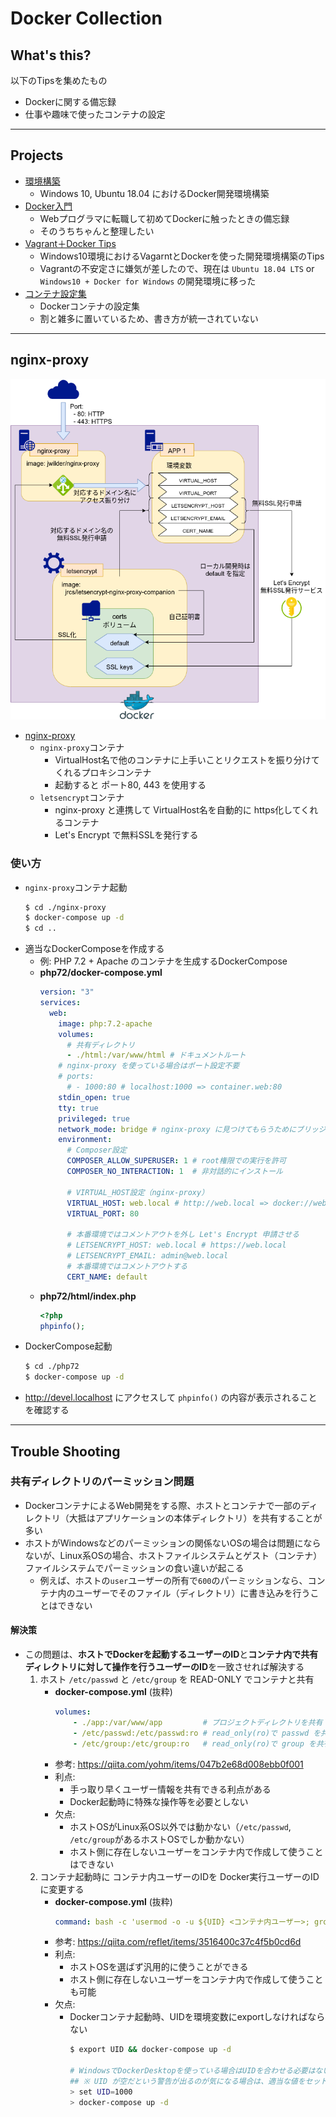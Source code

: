 # Docker Collection

## What's this?

以下のTipsを集めたもの

- Dockerに関する備忘録
- 仕事や趣味で使ったコンテナの設定

***

## Projects

- [環境構築](./env/README.md)
    - Windows 10, Ubuntu 18.04 におけるDocker開発環境構築
- [Docker入門](./tips/DockerTraining)
    - Webプログラマに転職して初めてDockerに触ったときの備忘録
    - そのうちちゃんと整理したい
- [Vagrant＋Docker Tips](./tips/Vagrant+Docker)
    - Windows10環境におけるVagarntとDockerを使った開発環境構築のTips
    - Vagrantの不安定さに嫌気が差したので、現在は `Ubuntu 18.04 LTS` or `Windows10 + Docker for Windows` の開発環境に移った
- [コンテナ設定集](./containers)
    - Dockerコンテナの設定集
    - 割と雑多に置いているため、書き方が統一されていない

***

## nginx-proxy

![nginx-proxy.png](./img/nginx-proxy.png)

- [nginx-proxy](./nginx-proxy)
    - `nginx-proxy`コンテナ
        - VirtualHost名で他のコンテナに上手いことリクエストを振り分けてくれるプロキシコンテナ
        - 起動すると ポート80, 443 を使用する
    - `letsencrypt`コンテナ
        - nginx-proxy と連携して VirtualHost名を自動的に https化してくれるコンテナ
        - Let's Encrypt で無料SSLを発行する

### 使い方
- `nginx-proxy`コンテナ起動
    ```bash
    $ cd ./nginx-proxy
    $ docker-compose up -d
    $ cd ..
    ```
- 適当なDockerComposeを作成する
    - 例: PHP 7.2 + Apache のコンテナを生成するDockerCompose
    - **php72/docker-compose.yml**
        ```yaml
        version: "3"
        services:
          web:
            image: php:7.2-apache
            volumes:
              # 共有ディレクトリ
              - ./html:/var/www/html # ドキュメントルート
            # nginx-proxy を使っている場合はポート設定不要
            # ports:
              # - 1000:80 # localhost:1000 => container.web:80
            stdin_open: true
            tty: true
            privileged: true
            network_mode: bridge # nginx-proxy に見つけてもらうためにブリッジモードに
            environment:
              # Composer設定
              COMPOSER_ALLOW_SUPERUSER: 1 # root権限での実行を許可
              COMPOSER_NO_INTERACTION: 1  # 非対話的にインストール
              
              # VIRTUAL_HOST設定（nginx-proxy）
              VIRTUAL_HOST: web.local # http://web.local => docker://web:80
              VIRTUAL_PORT: 80
              
              # 本番環境ではコメントアウトを外し Let's Encrypt 申請させる
              # LETSENCRYPT_HOST: web.local # https://web.local
              # LETSENCRYPT_EMAIL: admin@web.local  
              # 本番環境ではコメントアウトする
              CERT_NAME: default
        ```
    - **php72/html/index.php**
        ```php
        <?php
        phpinfo();
        ```
- DockerCompose起動
    ```bash
    $ cd ./php72
    $ docker-compose up -d
    ```
- http://devel.localhost にアクセスして `phpinfo()` の内容が表示されることを確認する

***

## Trouble Shooting

### 共有ディレクトリのパーミッション問題
- DockerコンテナによるWeb開発をする際、ホストとコンテナで一部のディレクトリ（大抵はアプリケーションの本体ディレクトリ）を共有することが多い
- ホストがWindowsなどのパーミッションの関係ないOSの場合は問題にならないが、Linux系OSの場合、ホストファイルシステムとゲスト（コンテナ）ファイルシステムでパーミッションの食い違いが起こる
    - 例えば、ホストの`user`ユーザーの所有で`600`のパーミッションなら、コンテナ内のユーザーでそのファイル（ディレクトリ）に書き込みを行うことはできない

#### 解決策
- この問題は、**ホストでDockerを起動するユーザーのID**と**コンテナ内で共有ディレクトリに対して操作を行うユーザーのID**を一致させれば解決する
    1. ホスト `/etc/passwd` と `/etc/group` を READ-ONLY でコンテナと共有
        - **docker-compose.yml** (抜粋)
            ```yaml
            volumes:
                - ./app:/var/www/app         # プロジェクトディレクトリを共有（例）
                - /etc/passwd:/etc/passwd:ro # read_only(ro)で passwd を共有
                - /etc/group:/etc/group:ro   # read_only(ro)で group を共有
            ```
        - 参考: https://qiita.com/yohm/items/047b2e68d008ebb0f001
        - 利点:
            - 手っ取り早くユーザー情報を共有できる利点がある
            - Docker起動時に特殊な操作等を必要としない
        - 欠点:
            - ホストOSがLinux系OS以外では動かない（`/etc/passwd`, `/etc/group`があるホストOSでしか動かない）
            - ホスト側に存在しないユーザーをコンテナ内で作成して使うことはできない
    2. コンテナ起動時に コンテナ内ユーザーのIDを Docker実行ユーザーのIDに変更する
        - **docker-compose.yml** (抜粋)
            ```yaml
            command: bash -c 'usermod -o -u ${UID} <コンテナ内ユーザー>; groupmod -o -g ${UID} <コンテナ内ユーザー>; <スタートアップ処理...>'
            ```
        - 参考: https://qiita.com/reflet/items/3516400c37c4f5b0cd6d
        - 利点:
            - ホストOSを選ばず汎用的に使うことができる
            - ホスト側に存在しないユーザーをコンテナ内で作成して使うことも可能
        - 欠点:
            - Dockerコンテナ起動時、UIDを環境変数にexportしなければならない
                ```bash
                $ export UID && docker-compose up -d

                # WindowsでDockerDesktopを使っている場合はUIDを合わせる必要はないため普通に起動して良い
                ## ※ UID が空だという警告が出るのが気になる場合は、適当な値をセットして実行すれば良い
                > set UID=1000
                > docker-compose up -d
                ```
